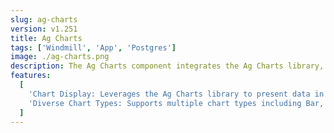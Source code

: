 ```yaml
---
slug: ag-charts
version: v1.251
title: Ag Charts
tags: ['Windmill', 'App', 'Postgres']
image: ./ag-charts.png
description: The Ag Charts component integrates the Ag Charts library, enabling the visualization of data through various chart types. This component is designed to offer a flexible and powerful way to display data graphically within the application.
features:
  [
    'Chart Display: Leverages the Ag Charts library to present data in a visually appealing chart format.',
    'Diverse Chart Types: Supports multiple chart types including Bar, Line, Scatter, Area, and Range Bar (exclusive to Enterprise Edition).'
  ]
---
```

